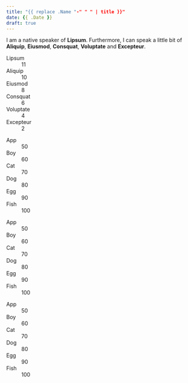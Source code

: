 ```yaml
---
title: "{{ replace .Name "-" " " | title }}"
date: {{ .Date }}
draft: true
---
```


<p>I am a native speaker of <strong>Lipsum</strong>. Furthermore, I can speak a little bit of <strong>Aliquip</strong>, <strong>Eiusmod</strong>, <strong>Consquat</strong>, <strong>Voluptate</strong> and <strong>Excepteur</strong>.</p>
<!-- The "id" attribute inside the following "dl" tag is required in order for the chart to work properly. -->
<dl id="langSkills" class="chart progress-chart" data-symbol-font-awesome-class="fa-stop">
  <dt>Lipsum</dt>
  <dd>11</dd>
  <dt>Aliquip</dt>
  <dd>10</dd>
  <dt>Eiusmod</dt>
  <dd>8</dd>
  <dt>Consquat</dt>
  <dd>6</dd>
  <dt>Voluptate</dt>
  <dd>4</dd>
  <dt>Excepteur</dt>
  <dd>2</dd>
</dl>

<!-- The "id" attribute inside the following "dl" tag is required in order for the chart to work properly. -->
<dl id="chart-0" class="chart bar-chart" data-label-font-color="#666">
  <dt data-color="#ffe0ba">App</dt>
  <dd>50</dd>
  <dt data-color="LightGoldenRodYellow">Boy</dt>
  <dd>60</dd>
  <dt data-color="LightGreen">Cat</dt>
  <dd>70</dd>
  <dt data-color="LightPink">Dog</dt>
  <dd>80</dd>
  <dt data-color="LightSalmon">Egg</dt>
  <dd>90</dd>
  <dt data-color="Aquamarine">Fish</dt>
  <dd>100</dd>
</dl>

<!-- The "id" attribute inside the following "dl" tag is required in order for the chart to work properly. -->
<dl id="chart-1" class="chart donut-chart" data-show-percentage="false">
  <dt data-color="#ffe0ba">App</dt>
  <dd>50</dd>
  <dt data-color="LightGoldenRodYellow">Boy</dt>
  <dd>60</dd>
  <dt data-color="LightGreen">Cat</dt>
  <dd>70</dd>
  <dt data-color="LightPink">Dog</dt>
  <dd>80</dd>
  <dt data-color="LightSalmon">Egg</dt>
  <dd>90</dd>
  <dt data-color="Aquamarine">Fish</dt>
  <dd>100</dd>
</dl>

<!-- The "id" attribute inside the following "dl" tag is required in order for the chart to work properly. -->
<dl id="chart-2" class="chart donut-chart" data-arc-inner-radius-percent="50" data-arc-outer-radius-percent="100" data-show-percentage="true">
  <dt data-color="#ffe0ba">App</dt>
  <dd>50</dd>
  <dt data-color="LightGoldenRodYellow">Boy</dt>
  <dd>60</dd>
  <dt data-color="LightGreen">Cat</dt>
  <dd>70</dd>
  <dt data-color="LightPink">Dog</dt>
  <dd>80</dd>
  <dt data-color="LightSalmon">Egg</dt>
  <dd>90</dd>
  <dt data-color="Aquamarine">Fish</dt>
  <dd>100</dd>
</dl>